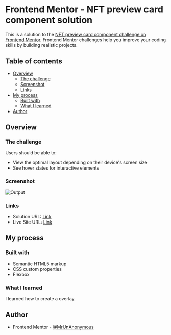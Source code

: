 # Frontend Mentor - NFT preview card component solution

This is a solution to the [NFT preview card component challenge on Frontend Mentor](https://www.frontendmentor.io/challenges/nft-preview-card-component-SbdUL_w0U). Frontend Mentor challenges help you improve your coding skills by building realistic projects. 

## Table of contents

- [Overview](#overview)
  - [The challenge](#the-challenge)
  - [Screenshot](#screenshot)
  - [Links](#links)
- [My process](#my-process)
  - [Built with](#built-with)
  - [What I learned](#what-i-learned)
- [Author](#author)

## Overview

### The challenge

Users should be able to:

- View the optimal layout depending on their device's screen size
- See hover states for interactive elements

### Screenshot

![![Output](image.png)](./screenshot.jpg)

### Links

- Solution URL: [Link](https://github.com/MrUnAnonymous/nft-card-solution)
- Live Site URL: [Link](https://nft-card-solution-iota.vercel.app/)

## My process

### Built with

- Semantic HTML5 markup
- CSS custom properties
- Flexbox

### What I learned

I learned how to create a overlay.

## Author

- Frontend Mentor - [@MrUnAnonymous](https://www.frontendmentor.io/profile/MrUnAnonymous)
